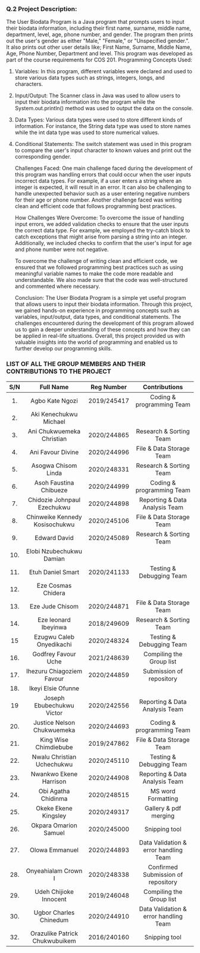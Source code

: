 ### Q.2 Project Description:

The User Biodata Program is a Java program that prompts users to input their biodata information,
including their first name, surname, middle name, department, level, age, phone number, and gender. The
program then prints out the user's gender as either "Male," "Female," or "Unspecified gender.". It also prints out other user details like; First Name, Surname, Middle Name, Age, Phone Number, Department and level. This
program was developed as part of the course requirements for COS 201.
Programming Concepts Used:

1. Variables: In this program, different variables were declared and used to store various data types such
   as strings, integers, longs, and characters.
2. Input/Output: The Scanner class in Java was used to allow users to input their biodata information into
   the program while the System.out.println() method was used to output the data on the console.
3. Data Types: Various data types were used to store different kinds of information. For instance, the
   String data type was used to store names while the int data type was used to store numerical values.
4. Conditional Statements: The switch statement was used in this program to compare the user's input
   character to known values and print out the corresponding gender.
   
   Challenges Faced:
   One main challenge faced during the development of this program was handling errors that could occur
   when the user inputs incorrect data types. For example, if a user enters a string where an integer is
   expected, it will result in an error. It can also be challenging to handle unexpected behavior such as a user
   entering negative numbers for their age or phone number. Another challenge faced was writing clean and
   efficient code that follows programming best practices.
   
   How Challenges Were Overcome:
   To overcome the issue of handling input errors, we added validation checks to ensure that the user inputs
   the correct data type. For example, we employed the try-catch block to catch exceptions that might arise
   from parsing a string into an integer. Additionally, we included checks to confirm that the user's input for
   age and phone number were not negative.
   
   To overcome the challenge of writing clean and efficient code, we ensured that we followed programming
   best practices such as using meaningful variable names to make the code more readable and
   understandable. We also made sure that the code was well-structured and commented where necessary.
   
   Conclusion:
   The User Biodata Program is a simple yet useful program that allows users to input their biodata
   information. Through this project, we gained hands-on experience in programming concepts such as
   variables, input/output, data types, and conditional statements. The challenges encountered during the
   development of this program allowed us to gain a deeper understanding of these concepts and how they
   can be applied in real-life situations. Overall, this project provided us with valuable insights into the world
   of programming and enabled us to further develop our programming skills.
  

### LIST OF ALL THE GROUP MEMBERS AND THEIR CONTRIBUTIONS TO THE PROJECT

| **S/N** |         **Full Name**          | **Reg Number** |           **Contributions**           |
| :-----: | :----------------------------: | :------------: | :-----------------------------------: |
|   1.    |        Agbo Kate Ngozi         |  2019/245417   |       Coding & programming Team       |
|   2.    |     Aki Kenechukwu Michael     |                |                                       |
|   3.    |   Ani Chukwuemeka Christian    |  2020/244865   |        Research & Sorting Team        |
|   4.    |       Ani Favour Divine        |  2020/244996   |       File & Data Storage Team        |
|   5.    |      Asogwa Chisom Linda       |  2020/248331   |        Research & Sorting Team        |
|   6.    |     Asoh Faustina Chibueze     |  2020/244999   |       Coding & programming Team       |
|   7.    |  Chidozie Johnpaul Ezechukwu   |  2020/244898   |    Reporting & Data Analysis Team     |
|   8.    | Chinweike Kennedy Kosisochukwu |  2020/245106   |       File & Data Storage Team        |
|   9.    |          Edward David          |  2020/245089   |        Research & Sorting Team        |
|   10.   |    Elobi Nzubechukwu Damian    |                |                                       |
|   11.   |       Etuh Daniel Smart        |  2020/241133   |       Testing & Debugging Team        |
|   12.   |       Eze Cosmas Chidera       |                |                                       |
|   13.   |        Eze Jude Chisom         |  2020/244871   |       File & Data Storage Team        |
|   14.   |      Eze leonard Ibeyinwa      |  2018/249609   |        Research & Sorting Team        |
|   15    |    Ezugwu Caleb Onyedikachi    |  2020/248324   |       Testing & Debugging Team        |
|   16.   |      Godfrey Favour Uche       |  2021/248639   |       Compiling the Group list        |
|   17.   |   Ihezuru Chiagoziem Favour    |  2020/244859   |       Submission of repository        |
|   18.   |       Ikeyi Elsie Ofunne       |                |                                       |
|   19    |   Joseph Ebubechukwu Victor    |  2020/242556   |    Reporting & Data Analysis Team     |
|   20.   |   Justice Nelson Chukwuemeka   |  2020/244693   |       Coding & programming Team       |
|   21.   |     King Wise Chimdiebube      |  2019/247862   |       File & Data Storage Team        |
|   22.   |   Nwalu Christian Uchechukwu   |  2020/245110   |       Testing & Debugging Team        |
|   23.   |     Nwankwo Ekene Harrison     |  2020/244908   |    Reporting & Data Analysis Team     |
|   24.   |      Obi Agatha Chidinma       |  2020/248515   |          MS word Formatting           |
|   25.   |      Okeke Ekene Kingsley      |  2020/249317   |         Gallery & pdf merging         |
|   26.   |     Okpara Omarion Samuel      |  2020/245000   |             Snipping tool             |
|   27.   |         Olowa Emmanuel         |  2020/244893   | Data Validation & error handling Team |
|   28.   |      Onyeahialam Crown I       |  2020/248338   |  Confirmed Submission of repository   |
|   29.   |     Udeh Chijioke Innocent     |  2019/246048   |       Compiling the Group list        |
|   30.   |     Ugbor Charles Chinedum     |  2020/244910   | Data Validation & error handling Team |
|   32.   | Orazulike Patrick Chukwubuikem |  2016/240160   |             Snipping tool             |
